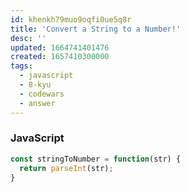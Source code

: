```yaml
---
id: khenkh79muo9oqfi0ue5q8r
title: 'Convert a String to a Number!'
desc: ''
updated: 1664741401476
created: 1657410300000
tags:
  - javascript
  - 8-kyu
  - codewars
  - answer
---
```


### JavaScript

```js
const stringToNumber = function(str) {
  return parseInt(str);
}
```
